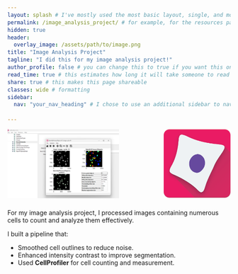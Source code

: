 ```yaml
---
layout: splash # I've mostly used the most basic layout, single, and modified it from there but feel free to pick a different one and play around!
permalink: /image_analysis_project/ # for example, for the resources page you would put resources
hidden: true
header:
  overlay_image: /assets/path/to/image.png
title: "Image Analysis Project"
tagline: "I did this for my image analysis project!"   
author_profile: false # you can change this to true if you want this on the side again!
read_time: true # this estimates how long it will take someone to read this page
share: true # this makes this page shareable
classes: wide # formatting
sidebar:
  nav: "your_nav_heading" # I chose to use an additional sidebar to navigate different parts of this page instead of the author profile. If you use this you will have to add a new section to your navigation.yml file, or you can comment this section out.

---
```

<div style="display: flex; justify-content: space-between; flex-wrap: wrap;">
  <img src="/assets/Images/Screenshot%202025-05-03%20165035.png" alt="Processed cell image" style="max-width: 50%; height: auto; margin-bottom: 10px;">
  <img src="/assets/Images/Cellprofiler-icon.png" alt="CellProfiler icon" style="max-width: 30%; height: auto; margin-bottom: 10px;">
</div>

For my image analysis project, I processed images containing numerous cells to count and analyze them effectively.

I built a pipeline that:
- Smoothed cell outlines to reduce noise.
- Enhanced intensity contrast to improve segmentation.
- Used **CellProfiler** for cell counting and measurement.
